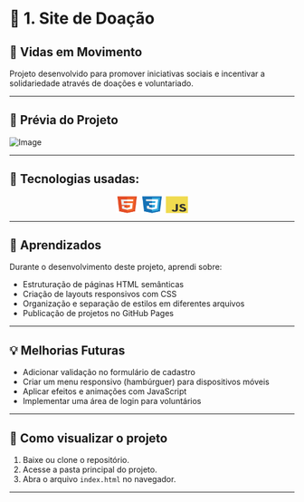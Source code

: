 # 🧩 1. Site de Doação

## 💙 Vidas em Movimento
Projeto desenvolvido para promover iniciativas sociais e incentivar a solidariedade através de doações e voluntariado.

---

## 📸 Prévia do Projeto
![Image](https://github.com/user-attachments/assets/0ad7ab40-d6f2-4665-98c7-82391197f895)

---

## 🧰 Tecnologias usadas:
<div align="center">
  <img align="center" alt="HTML" height="30" width="40" src="https://raw.githubusercontent.com/devicons/devicon/master/icons/html5/html5-original.svg">
  <img align="center" alt="CSS" height="30" width="40" src="https://raw.githubusercontent.com/devicons/devicon/master/icons/css3/css3-original.svg">
  <img align="center" alt="JavaScript" height="30" width="40" src="https://raw.githubusercontent.com/devicons/devicon/master/icons/javascript/javascript-original.svg">
</div>

---

## 🧠 Aprendizados
Durante o desenvolvimento deste projeto, aprendi sobre:
- Estruturação de páginas HTML semânticas  
- Criação de layouts responsivos com CSS  
- Organização e separação de estilos em diferentes arquivos  
- Publicação de projetos no GitHub Pages  

---

## 💡 Melhorias Futuras
- Adicionar validação no formulário de cadastro  
- Criar um menu responsivo (hambúrguer) para dispositivos móveis  
- Aplicar efeitos e animações com JavaScript  
- Implementar uma área de login para voluntários  

---

## 🚀 Como visualizar o projeto
1. Baixe ou clone o repositório.  
2. Acesse a pasta principal do projeto.  
3. Abra o arquivo `index.html` no navegador.  

---

